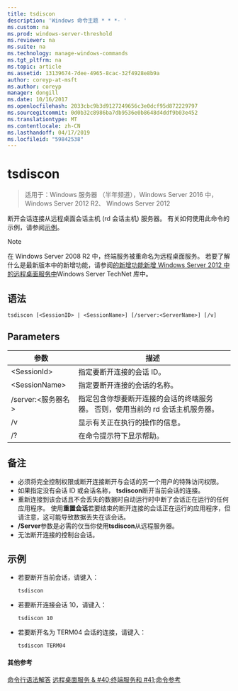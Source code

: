 ```yaml
---
title: tsdiscon
description: 'Windows 命令主题 * * *- '
ms.custom: na
ms.prod: windows-server-threshold
ms.reviewer: na
ms.suite: na
ms.technology: manage-windows-commands
ms.tgt_pltfrm: na
ms.topic: article
ms.assetid: 13139674-7dee-4965-8cac-32f4928e8b9a
author: coreyp-at-msft
ms.author: coreyp
manager: dongill
ms.date: 10/16/2017
ms.openlocfilehash: 2033cbc9b3d9127249656c3e0dcf95d872229797
ms.sourcegitcommit: 0d0b32c8986ba7db9536e0b8648d4ddf9b03e452
ms.translationtype: MT
ms.contentlocale: zh-CN
ms.lasthandoff: 04/17/2019
ms.locfileid: "59842538"
---
```

# <a name="tsdiscon"></a>tsdiscon

>适用于：Windows 服务器 （半年频道），Windows Server 2016 中，Windows Server 2012 R2、 Windows Server 2012

断开会话连接从远程桌面会话主机 (rd 会话主机) 服务器。
有关如何使用此命令的示例，请参阅[示例](#BKMK_examples)。

> [!NOTE]
> 在 Windows Server 2008 R2 中，终端服务被重命名为远程桌面服务。 若要了解什么是最新版本中的新增功能，请参阅[的新增功能新增 Windows Server 2012 中的远程桌面服务中](https://technet.microsoft.com/library/hh831527)Windows Server TechNet 库中。

## <a name="syntax"></a>语法
```
tsdiscon [<SessionID> | <SessionName>] [/server:<ServerName>] [/v]
```

## <a name="parameters"></a>Parameters
|参数|描述|
|-------|--------|
|\<SessionId>|指定要断开连接的会话 ID。|
|\<SessionName>|指定要断开连接的会话的名称。|
|/server:\<服务器名 >|指定包含你想要断开连接的会话的终端服务器。 否则，使用当前的 rd 会话主机服务器。|
|/v|显示有关正在执行的操作的信息。|
|/?|在命令提示符下显示帮助。|

## <a name="remarks"></a>备注
-   必须将完全控制权限或断开连接断开与会话的另一个用户的特殊访问权限。
-   如果指定没有会话 ID 或会话名称， **tsdiscon**断开当前会话的连接。
-   重新连接到该会话且不会丢失的数据时自动运行时中断了会话正在运行的任何应用程序。 使用**重置会话**若要结束的断开连接的会话正在运行的应用程序，但请注意，这可能导致数据丢失在该会话。
-   **/Server**参数是必需的仅当你使用**tsdiscon**从远程服务器。
-   无法断开连接的控制台会话。

## <a name="BKMK_examples"></a>示例
-   若要断开当前会话，请键入：
    ```
    tsdiscon
    ```
-   若要断开连接会话 10，请键入：
    ```
    tsdiscon 10
    ```
-   若要断开名为 TERM04 会话的连接，请键入：
    ```
    tsdiscon TERM04
    ```
#### <a name="additional-references"></a>其他参考
[命令行语法解答](command-line-syntax-key.md)
[远程桌面服务 & #40;终端服务和 #41;命令参考](remote-desktop-services-terminal-services-command-reference.md)
